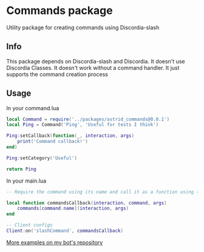 # Commands package
Utility package for creating commands using Discordia-slash

## Info
This package depends on Discordia-slash and Discordia.
It doesn't use Discordia Classes.
It doesn't work without a command handler. It just supports the command creation process

## Usage
In your command.lua

```lua
local Command = require('../packages/astrid_commands@0.0.1')
local Ping = Command('Ping', 'Useful for tests I think')

Ping:setCallback(function(_, interaction, args)
    print('Command callback!')
end)

Ping:setCategory('Useful')

return Ping
```

In your main.lua

```lua
-- Require the command using its name and call it as a function using the metamethod __call

local function commandsCallback(interaction, command, args)
    commands[command.name](interaction, args)
end

-- Client configs
Client:on('slashCommand', commandsCallback)
```

[More examples on my bot's repository](https://github.com/astridyz/Luthe-discord-bot)
